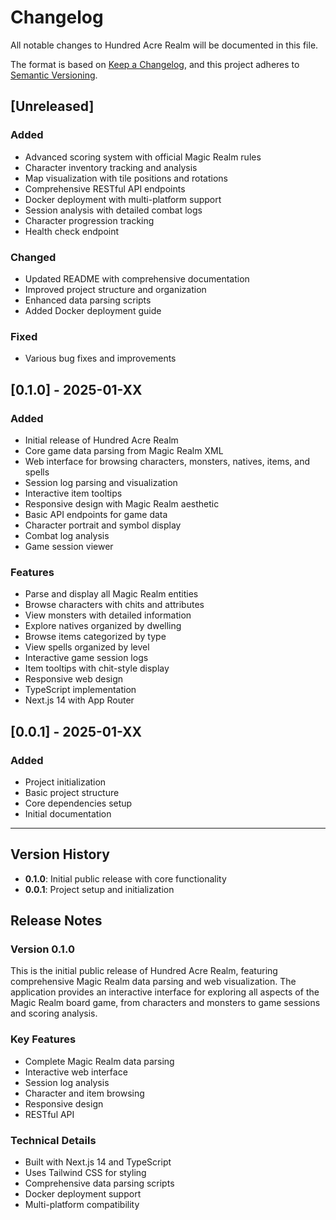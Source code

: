 # Changelog

All notable changes to Hundred Acre Realm will be documented in this file.

The format is based on [Keep a Changelog](https://keepachangelog.com/en/1.0.0/),
and this project adheres to [Semantic Versioning](https://semver.org/spec/v2.0.0.html).

## [Unreleased]

### Added
- Advanced scoring system with official Magic Realm rules
- Character inventory tracking and analysis
- Map visualization with tile positions and rotations
- Comprehensive RESTful API endpoints
- Docker deployment with multi-platform support
- Session analysis with detailed combat logs
- Character progression tracking
- Health check endpoint

### Changed
- Updated README with comprehensive documentation
- Improved project structure and organization
- Enhanced data parsing scripts
- Added Docker deployment guide

### Fixed
- Various bug fixes and improvements

## [0.1.0] - 2025-01-XX

### Added
- Initial release of Hundred Acre Realm
- Core game data parsing from Magic Realm XML
- Web interface for browsing characters, monsters, natives, items, and spells
- Session log parsing and visualization
- Interactive item tooltips
- Responsive design with Magic Realm aesthetic
- Basic API endpoints for game data
- Character portrait and symbol display
- Combat log analysis
- Game session viewer

### Features
- Parse and display all Magic Realm entities
- Browse characters with chits and attributes
- View monsters with detailed information
- Explore natives organized by dwelling
- Browse items categorized by type
- View spells organized by level
- Interactive game session logs
- Item tooltips with chit-style display
- Responsive web design
- TypeScript implementation
- Next.js 14 with App Router

## [0.0.1] - 2025-01-XX

### Added
- Project initialization
- Basic project structure
- Core dependencies setup
- Initial documentation

---

## Version History

- **0.1.0**: Initial public release with core functionality
- **0.0.1**: Project setup and initialization

## Release Notes

### Version 0.1.0
This is the initial public release of Hundred Acre Realm, featuring comprehensive Magic Realm data parsing and web visualization. The application provides an interactive interface for exploring all aspects of the Magic Realm board game, from characters and monsters to game sessions and scoring analysis.

### Key Features
- Complete Magic Realm data parsing
- Interactive web interface
- Session log analysis
- Character and item browsing
- Responsive design
- RESTful API

### Technical Details
- Built with Next.js 14 and TypeScript
- Uses Tailwind CSS for styling
- Comprehensive data parsing scripts
- Docker deployment support
- Multi-platform compatibility 